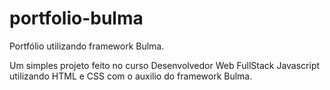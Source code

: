 # portfolio-bulma
Portfólio utilizando framework Bulma.

Um simples projeto feito no curso Desenvolvedor Web FullStack Javascript utilizando HTML e CSS com o auxilio do framework Bulma.

